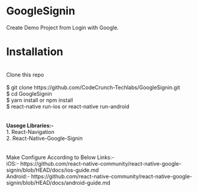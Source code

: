 # GoogleSignin
Create Demo Project from Login with Google.
</br>
<h1>Installation</h1></br>
Clone this repo</br>
</br>
$ git clone https://github.com/CodeCrunch-Techlabs/GoogleSignin.git</br>
$ cd GoogleSignin</br>
$ yarn install or npm install</br>
$ react-native run-ios or react-native run-android
</br></br></br>
<b>Uasege Libraries:-</b>
</br>
1. React-Navigation
</br>
2. React-Native-Google-Signin
</br></br></br>
Make Configure According to Below Links:-
</br>
iOS:- https://github.com/react-native-community/react-native-google-signin/blob/HEAD/docs/ios-guide.md
</br>
Android:- https://github.com/react-native-community/react-native-google-signin/blob/HEAD/docs/android-guide.md
